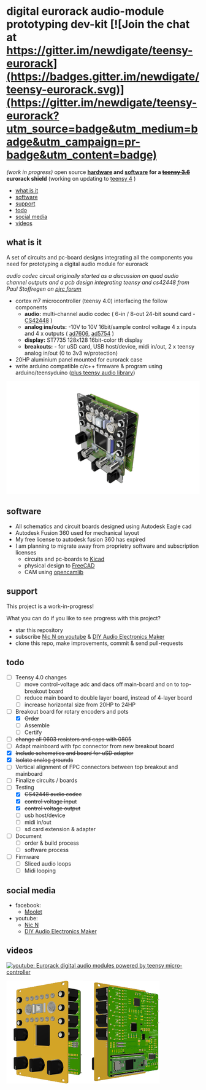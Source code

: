 # digital eurorack audio-module prototyping dev-kit [![Join the chat at https://gitter.im/newdigate/teensy-eurorack](https://badges.gitter.im/newdigate/teensy-eurorack.svg)](https://gitter.im/newdigate/teensy-eurorack?utm_source=badge&utm_medium=badge&utm_campaign=pr-badge&utm_content=badge)

*(work in progress)* open source **[hardware](hardware) and [software](software) for a ~~[teensy 3.6](https://www.pjrc.com/store/teensy36.html "teensy 3.6 board")~~ eurorack shield** (working on updating to [teensy 4](https://www.pjrc.com/teensy-4-0/) )


* [what is it](#what-is-it)
* [software](#software)
* [support](#support)
* [todo](#todo)
* [social media](#social-media)
* [videos](#videos)

## what is it 
A set of circuits and pc-board designs integrating all the components you need for prototyping a digital audio module for eurorack

*audio codec circuit originally started as a discussion on quad audio channel outputs and a pcb design integrating teensy and cs42448 from Paul Stoffregen on [pjrc forum](https://forum.pjrc.com/threads/41371-Quad-channel-output-on-Teensy-3-6?p=138828&viewfull=1#post138828)*
* cortex m7 microcontroller (teensy 4.0) interfacing the follow components
  * **audio:** multi-channel audio codec ( 6-in / 8-out 24-bit sound card - [CS42448](https://statics.cirrus.com/pubs/proDatasheet/CS42448_F5.pdf) )
  * **analog ins/outs:** -10V to 10V 16bit/sample control voltage 4 x inputs and 4 x outputs ( [ad7606](https://www.analog.com/media/en/technical-documentation/data-sheets/ad7606_7606-6_7606-4.pdf), [ad5754](https://www.analog.com/media/en/technical-documentation/data-sheets/AD5724_5734_5754.pdf) )
  * **display:** ST7735 128x128 16bit-color tft display
  * **breakouts:** - for uSD card, USB host/device, midi in/out, 2 x teensy analog in/out (0 to 3v3 w/protection)
* 20HP aluminium panel mounted for eurorack case
* write arduino compatible c/c++ firmware & program using arduino/teensyduino ([plus teensy audio library](https://www.pjrc.com/teensy/gui/))

<img src='hardware/images/kryonos%20v11.png' width='800px'/>

## software 
* All schematics and circuit boards designed using Autodesk Eagle cad
* Autodesk Fusion 360 used for mechanical layout
* My free license to autodesk fusion 360 has expired
* I am planning to migrate away from proprietry software and subscription licenses
  * circuits and pc-boards to [Kicad](http://kicad-pcb.org/) 
  * physical design to [FreeCAD](https://github.com/FreeCAD/FreeCAD)
  * CAM using [opencamlib](https://github.com/aewallin/opencamlib)
 
## support
This project is a work-in-progress! 

What you can do if you like to see progress with this project?
* star this repository
* subscribe [Nic N on youtube](https://www.youtube.com/channel/UChMicDp8wUXYzBhEN-Wvb5g) & [DIY Audio Electronics Maker](https://www.youtube.com/channel/UChMicDp8wUXYzBhEN-Wvb5g)
* clone this repo, make improvements, commit & send pull-requests

## todo 
- [ ] Teensy 4.0 changes
  - [ ] move control-voltage adc and dacs off main-board and on to top-breakout board
  - [ ] reduce main board to double layer board, instead of 4-layer board
  - [ ] increase horizontal size from 20HP to 24HP  
- [ ] Breakout board for rotary encoders and pots
  - [x] ~~Order~~
  - [ ] Assemble
  - [ ] Certify
- [ ] ~~change all 0603 resistors and caps with 0805~~
- [ ] Adapt mainboard with fpc connector from new breakout board
- [x] ~~Include schematics and board for uSD adapter~~
- [x] ~~Isolate analog grounds~~
- [ ] Vertical alignment of FPC connectors between top breakout and mainboard
- [ ] Finalize circuits / boards
- [ ] Testing
  - [x] ~~CS42448 audio codec~~
  - [x] ~~control voltage input~~
  - [x] ~~control voltage output~~
  - [ ] usb host/device
  - [ ] midi in/out
  - [ ] sd card extension & adapter
- [ ] Document 
  - [ ] order & build process
  - [ ] software process
- [ ] Firmware
  - [ ] Sliced audio loops
  - [ ] Midi looping

## social media
* facebook: 
  * [Moolet](https://www.facebook.com/Moolet-249737938397431/)
* youtube:
  * [Nic N](https://www.youtube.com/channel/UChMicDp8wUXYzBhEN-Wvb5g) 
  * [DIY Audio Electronics Maker](https://www.youtube.com/channel/UChMicDp8wUXYzBhEN-Wvb5g)

## videos 
[![youtube: Eurorack digital audio modules powered by teensy micro-controller](https://img.youtube.com/vi/6zt6OF7UOTc/0.jpg)](https://www.youtube.com/watch?v=6zt6OF7UOTc)

<img src='/hardware/images/kryonos%20v6.png' width='200px'/><img src='/hardware/images/kryonos%20v6-2.png' width='200px'/>
